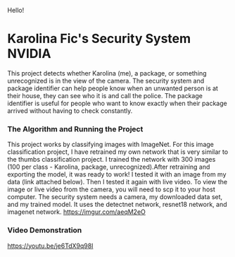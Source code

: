 Hello!
# Karolina Fic's Security System NVIDIA
This project detects whether Karolina (me), a package, or something unrecognized is in the view of the camera. The security system and package identifier can help people know when an unwanted person is at their house, they can see who it is and call the police. The package identifier is useful for people who want to know exactly when their package arrived without having to check constantly.
### The Algorithm and Running the Project
This project works by classifying images with ImageNet. For this image classification project, I have retrained my own network that is very similar to the thumbs classification project. I trained the network with 300 images (100 per class - Karolina, package, unrecognized).After retraining and exporting the model, it was ready to work! I tested it with an image from my data (link attached below). Then I tested it again with live video. To view the image or live video from the camera, you will need to scp it to your host computer. The security system needs a camera, my downloaded data set, and my trained model. It uses the detectnet network, resnet18 network, and imagenet network. 
https://imgur.com/aeqM2eO
### Video Demonstration
https://youtu.be/je6TdX9q98I
